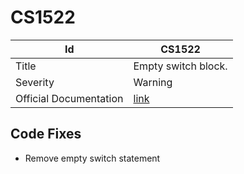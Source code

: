 # CS1522

| Id                     | CS1522                                                            |
| ---------------------- | ----------------------------------------------------------------- |
| Title                  | Empty switch block\.                                              |
| Severity               | Warning                                                           |
| Official Documentation | [link](http://docs.microsoft.com/en-us/dotnet/csharp/misc/cs1522) |

## Code Fixes

* Remove empty switch statement

